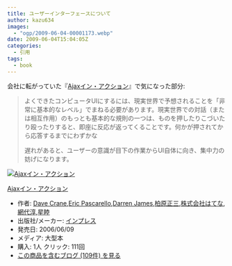 ```yaml
---
title: ユーザーインターフェースについて
author: kazu634
images:
  - "ogp/2009-06-04-00001173.webp"
date: 2009-06-04T15:04:05Z
categories:
  - 引用
tags:
  - book
---
```

<div class="section">
<p>
    会社に転がっていた『<a href="http://d.hatena.ne.jp/asin/4844322222" onclick="__gaTracker('send', 'event', 'outbound-article', 'http://d.hatena.ne.jp/asin/4844322222', 'Ajaxイン・アクション');">Ajaxイン・アクション</a>』で気になった部分:
</p>

<blockquote>
<p>
      よくできたコンピュータUIにするには、現実世界で予想されることを「非常に基本的なレベル」でまねる必要があります。現実世界での対話（または相互作用）のもっとも基本的な規則の一つは、ものを押したりこづいたり殴ったりすると、即座に反応が返ってくることです。何かが押されてから応答するまでにわずかな
</p>

<p>
      遅れがあると、ユーザーの意識が目下の作業からUI自体に向き、集中力の妨げになります。
</p>
</blockquote>

<div class="hatena-asin-detail">
<a href="http://www.amazon.co.jp/dp/4844322222/?tag=hatena_st1-22&ascsubtag=d-7ibv" onclick="__gaTracker('send', 'event', 'outbound-article', 'http://www.amazon.co.jp/dp/4844322222/?tag=hatena_st1-22&ascsubtag=d-7ibv', '');"><img src="https://images-na.ssl-images-amazon.com/images/I/51XH9AM41XL._SL160_.jpg" class="hatena-asin-detail-image" alt="Ajaxイン・アクション" title="Ajaxイン・アクション" /></a></p>

<div class="hatena-asin-detail-info">
<p class="hatena-asin-detail-title">
<a href="http://www.amazon.co.jp/dp/4844322222/?tag=hatena_st1-22&ascsubtag=d-7ibv" onclick="__gaTracker('send', 'event', 'outbound-article', 'http://www.amazon.co.jp/dp/4844322222/?tag=hatena_st1-22&ascsubtag=d-7ibv', 'Ajaxイン・アクション');">Ajaxイン・アクション</a>
</p>

<ul>
<li>
<span class="hatena-asin-detail-label">作者:</span> <a href="http://d.hatena.ne.jp/keyword/Dave%20Crane" onclick="__gaTracker('send', 'event', 'outbound-article', 'http://d.hatena.ne.jp/keyword/Dave%20Crane', 'Dave Crane');" class="keyword">Dave Crane</a>,<a href="http://d.hatena.ne.jp/keyword/Eric%20Pascarello" onclick="__gaTracker('send', 'event', 'outbound-article', 'http://d.hatena.ne.jp/keyword/Eric%20Pascarello', 'Eric Pascarello');" class="keyword">Eric Pascarello</a>,<a href="http://d.hatena.ne.jp/keyword/Darren%20James" onclick="__gaTracker('send', 'event', 'outbound-article', 'http://d.hatena.ne.jp/keyword/Darren%20James', 'Darren James');" class="keyword">Darren James</a>,<a href="http://d.hatena.ne.jp/keyword/%C7%F0%B8%B6%C0%B5%BB%B0" onclick="__gaTracker('send', 'event', 'outbound-article', 'http://d.hatena.ne.jp/keyword/%C7%F0%B8%B6%C0%B5%BB%B0', '柏原正三');" class="keyword">柏原正三</a>,<a href="http://d.hatena.ne.jp/keyword/%B3%F4%BC%B0%B2%F1%BC%D2%A4%CF%A4%C6%A4%CA" onclick="__gaTracker('send', 'event', 'outbound-article', 'http://d.hatena.ne.jp/keyword/%B3%F4%BC%B0%B2%F1%BC%D2%A4%CF%A4%C6%A4%CA', '株式会社はてな');" class="keyword">株式会社はてな</a>,<a href="http://d.hatena.ne.jp/keyword/%CC%D6%C2%E5%BD%DF" onclick="__gaTracker('send', 'event', 'outbound-article', 'http://d.hatena.ne.jp/keyword/%CC%D6%C2%E5%BD%DF', '網代淳');" class="keyword">網代淳</a>,<a href="http://d.hatena.ne.jp/keyword/%C0%B1%CB%D3" onclick="__gaTracker('send', 'event', 'outbound-article', 'http://d.hatena.ne.jp/keyword/%C0%B1%CB%D3', '星睦');" class="keyword">星睦</a>
</li>
<li>
<span class="hatena-asin-detail-label">出版社/メーカー:</span> <a href="http://d.hatena.ne.jp/keyword/%A5%A4%A5%F3%A5%D7%A5%EC%A5%B9" onclick="__gaTracker('send', 'event', 'outbound-article', 'http://d.hatena.ne.jp/keyword/%A5%A4%A5%F3%A5%D7%A5%EC%A5%B9', 'インプレス');" class="keyword">インプレス</a>
</li>
<li>
<span class="hatena-asin-detail-label">発売日:</span> 2006/06/09
</li>
<li>
<span class="hatena-asin-detail-label">メディア:</span> 大型本
</li>
<li>
<span class="hatena-asin-detail-label">購入</span>: 1人 <span class="hatena-asin-detail-label">クリック</span>: 111回
</li>
<li>
<a href="http://d.hatena.ne.jp/asin/4844322222" onclick="__gaTracker('send', 'event', 'outbound-article', 'http://d.hatena.ne.jp/asin/4844322222', 'この商品を含むブログ (109件) を見る');" target="_blank">この商品を含むブログ (109件) を見る</a>
</li>
</ul>
</div>

<div class="hatena-asin-detail-foot">
</div>
</div>
</div>
